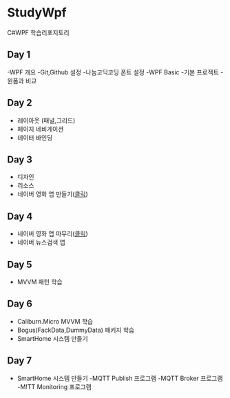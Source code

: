 # StudyWpf
C#WPF 학습리포지토리

## Day 1
-WPF 개요
-Git,Github 설정
-나눔고딕코딩 폰트 설정
-WPF Basic
  -기본 프로젝트
  -윈폼과 비교

## Day 2
- 레이아웃 (패널,그리드)
- 페이지 네비게이션
- 데이터 바인딩

## Day 3
- 디자인
- 리소스
- 네이버 영화 앱 만들기([클릭](https://github.com/ROJE100/StudyWpf/tree/main/portfolio))

## Day 4
- 네이버 영화 앱 마무리([클릭](https://github.com/ROJE100/StudyWpf/tree/main/portfolio))
- 네이버 뉴스검색 앱

## Day 5
- MVVM 패턴 학습

## Day 6
- Caliburn.Micro MVVM 학습
- Bogus(FackData,DummyData) 패키지 학습
- SmartHome 시스템 만들기

## Day 7
- SmartHome 시스템 만들기
  -MQTT Publish 프로그램
  -MQTT Broker 프로그램
  -M!TT Monitoring 프로그램
